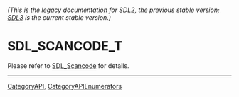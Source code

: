 ###### (This is the legacy documentation for SDL2, the previous stable version; [SDL3](https://wiki.libsdl.org/SDL3/) is the current stable version.)
# SDL_SCANCODE_T

Please refer to [SDL_Scancode](SDL_Scancode) for details.

----
[CategoryAPI](CategoryAPI), [CategoryAPIEnumerators](CategoryAPIEnumerators)

